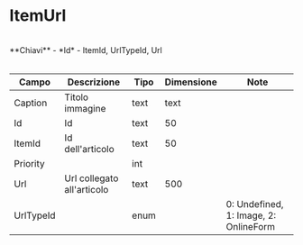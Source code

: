 # ItemUrl

<br>
**Chiavi**
- *Id*
- ItemId, UrlTypeId, Url
<br><br>

| Campo | Descrizione | Tipo | Dimensione | Note |
| --- | --- | --- | --- | --- |
| Caption | Titolo immagine | text | text |  |
| Id | Id | text | 50 |  |
| ItemId | Id dell'articolo | text | 50 |  |
| Priority |  | int |  |  |
| Url | Url collegato all'articolo | text | 500 |  |
| UrlTypeId |  | enum |  | 0: Undefined, 1: Image, 2: OnlineForm |

